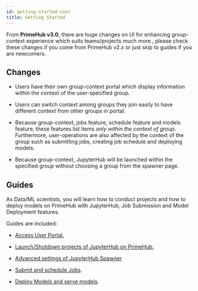 ```yaml
---
id: getting-started-user
title: Getting Started
---
```




From **PrimeHub v3.0**, there are huge changes on UI for enhancing group-context experience which suits teams/projects much more , please check these changes if you come from PrimeHub v2.x or just skip to guides if you are newcomers.

## Changes

+ Users have their own group-context portal which display information within the context of the user-specified group.

+ Users can switch context among groups they join easily to have different context from other groups in portal.

+ Because group-context, jobs feature, schedule feature and models feature, these features list items *only within the context of group*. Furthermore, user-operations are also affected by the context of the group such as submitting jobs, creating job schedule and deploying models.

+ Because group-context, JupyterHub will be launched within the specified group without choosing a group from the spawner page.

## Guides

As Data/ML scientists, you will learn how to conduct projects and how to deploy models on PrimeHub with JupyterHub, Job Submission and Model Deployment features.

Guides are included:

+ [Access User Portal.](quickstart/login-portal-user.md)

+ [Launch/Shutdown projects of JupyterHub on PrimeHub.](quickstart/launch-project)

+ [Advanced settings of JupyterHub Spawner](user-advanced-setting)
  
+ [Submit and schedule Jobs](job-submission-feature).

+ [Deploy Models and serve models](model-deployment-feature).